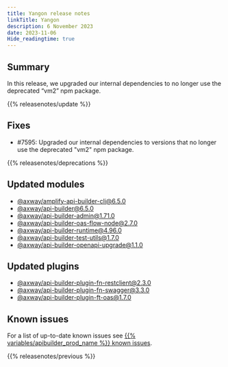 ```yaml
---
title: Yangon release notes
linkTitle: Yangon
description: 6 November 2023
date: 2023-11-06
Hide_readingtime: true
---
```

## Summary
In this release, we upgraded our internal dependencies to no longer use the deprecated “vm2” npm package.

{{% releasenotes/update %}}

<!-- ## Breaking changes -->

<!-- ## Features -->

## Fixes
* #7595: Upgraded our internal dependencies to versions that no longer use the deprecated "vm2" npm package.

{{% releasenotes/deprecations %}}

<!-- Regenerate modules/plugins with api-builder-tools generate-release-notes script -->
## Updated modules
* [@axway/amplify-api-builder-cli@6.5.0](https://www.npmjs.com/package/@axway/amplify-api-builder-cli/v/6.5.0)
* [@axway/api-builder@6.5.0](https://www.npmjs.com/package/@axway/api-builder/v/6.5.0)
* [@axway/api-builder-admin@1.71.0](https://www.npmjs.com/package/@axway/api-builder-admin/v/1.71.0)
* [@axway/api-builder-oas-flow-node@2.7.0](https://www.npmjs.com/package/@axway/api-builder-oas-flow-node/v/2.7.0)
* [@axway/api-builder-runtime@4.96.0](https://www.npmjs.com/package/@axway/api-builder-runtime/v/4.96.0)
* [@axway/api-builder-test-utils@1.7.0](https://www.npmjs.com/package/@axway/api-builder-test-utils/v/1.7.0)
* [@axway/api-builder-openapi-upgrade@1.1.0](https://www.npmjs.com/package/@axway/api-builder-openapi-upgrade/v/1.1.0)

## Updated plugins
* [@axway/api-builder-plugin-fn-restclient@2.3.0](https://www.npmjs.com/package/@axway/api-builder-plugin-fn-restclient/v/2.3.0)
* [@axway/api-builder-plugin-fn-swagger@3.3.0](https://www.npmjs.com/package/@axway/api-builder-plugin-fn-swagger/v/3.3.0)
* [@axway/api-builder-plugin-ft-oas@1.7.0](https://www.npmjs.com/package/@axway/api-builder-plugin-ft-oas/v/1.7.0)

## Known issues
For a list of up-to-date known issues see [{{% variables/apibuilder_prod_name %}} known issues](/docs/known_issues/).

{{% releasenotes/previous %}}
